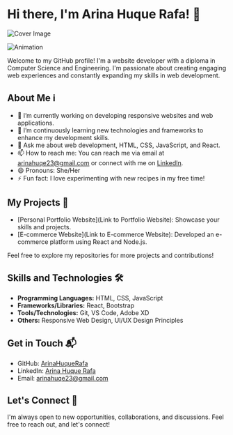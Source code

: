 # Hi there, I'm Arina Huque Rafa! 👋

![Cover Image](https://i.ibb.co/xsC6YwK/linkedin.png)

<!-- Replace the animation with a static image or ASCII art -->
![Animation](https://user-images.githubusercontent.com/74038190/221352975-94759904-aa4c-4032-a8ab-b546efb9c478.gif)

Welcome to my GitHub profile! I'm a website developer with a diploma in Computer Science and Engineering. I'm passionate about creating engaging web experiences and constantly expanding my skills in web development.

## About Me ℹ️

- 🔭 I’m currently working on developing responsive websites and web applications.
- 🌱 I’m continuously learning new technologies and frameworks to enhance my development skills.
- 💬 Ask me about web development, HTML, CSS, JavaScript, and React.
- 📫 How to reach me: You can reach me via email at arinahuqe23@gmail.com or connect with me on [LinkedIn](https://www.linkedin.com/in/arina-huque-rafa-5122b328a).
- 😄 Pronouns: She/Her
- ⚡ Fun fact: I love experimenting with new recipes in my free time!

## My Projects 🚀

- [Personal Portfolio Website](Link to Portfolio Website): Showcase your skills and projects.
- [E-commerce Website](Link to E-commerce Website): Developed an e-commerce platform using React and Node.js.

Feel free to explore my repositories for more projects and contributions!

## Skills and Technologies 🛠️

- **Programming Languages:** HTML, CSS, JavaScript
- **Frameworks/Libraries:** React, Bootstrap
- **Tools/Technologies:** Git, VS Code, Adobe XD
- **Others:** Responsive Web Design, UI/UX Design Principles

## Get in Touch 📬

- GitHub: [ArinaHuqueRafa](https://github.com/ArinaHuqueRafa)
- LinkedIn: [Arina Huque Rafa](https://www.linkedin.com/in/arina-huque-rafa-5122b328a/)
- Email: arinahuqe23@gmail.com

## Let's Connect 🤝

I'm always open to new opportunities, collaborations, and discussions. Feel free to reach out, and let's connect!

<!-- Optional: Add any badges, GitHub stats, or additional sections here if desired -->
